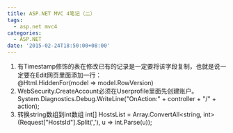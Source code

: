 ```yaml
---
title: ASP.NET MVC 4笔记（二）
tags:
  - asp.net mvc4
categories:
  - ASP.NET
date: '2015-02-24T18:50:00+08:00'
---
```

1. 有Timestamp修饰的表在修改已有的记录是一定要将该字段复制，也就是说一定要在Edit网页里面添加一行：
   @Html.HiddenFor(model => model.RowVersion)
2. WebSecurity.CreateAccount必须在Userprofile里面先创建账户。
   System.Diagnostics.Debug.WriteLine("OnAction:" + controller + "/" + action);
3. 转换string数组到int数组
   int[] HostsList = Array.ConvertAll<string, int>(Request["HostsId"].Split(','), u => int.Parse(u));

